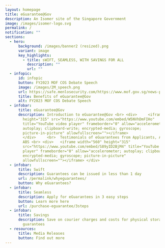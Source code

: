 ```yaml
---
layout: homepage
title: eGuarantee@Gov
description: An Isomer site of the Singapore Government
image: /images/isomer-logo.svg
permalink: /
notification: ""
sections:
  - hero:
      background: /images/banner2 (resized).png
      variant: image
      key_highlights:
        - title: sWIFT, SEAMLESS, WITH SAVINGS FOR ALL
          description: ""
          url: ""
  - infopic:
      id: infopic
      button: FY2023 MOF COS Debate Speech
      image: /images/2M_speech.png
      url: https://safe.menlosecurity.com/https://www.mof.gov.sg/news-publications/speeches/fy2023-mof-committee-of-supply-debate-speech-by-senior-minister-of-state-mr-chee-hong-tat
      title: Benefits of eGuarantee@Gov
      alt: FY2023 MOF COS Debate Speech
  - infobar:
      title: eGuarantee@Gov
      description: Introduction to eGuarantee@Gov <br> <div>     <iframe width="560"
        height="315" src="https://www.youtube.com/embed/W5NVhDmFIHo"
        title="YouTube video player" frameborder="0" allow="accelerometer;
        autoplay; clipboard-write; encrypted-media; gyroscope;
        picture-in-picture" allowfullscreen=""></iframe>
        </div>     <br>  Testimonials of eGuarantees from Applicants, Agency and
        ABS <br> <div>   <iframe width="560" height="315"
        src="https://www.youtube.com/embed/S89yID2BjM4" title="YouTube video
        player" frameborder="0" allow="accelerometer; autoplay; clipboard-write;
        encrypted-media; gyroscope; picture-in-picture"
        allowfullscreen=""></iframe> </div>
  - infobar:
      title: Swift
      description: Guarantees can be issued in less than 1 day
      url: /permalink/whyeguarantees/
      button: Why eGuarantees?
  - infobar:
      title: Seamless
      description: Apply for eGuarantees in 3 easy steps
      button: Learn more here
      url: /purchase-eguarantee/3steps
  - infobar:
      title: Savings
      description: Save on courier charges and costs for physical storage of paper
        guarantees
  - resources:
      title: Media Releases
      button: Find out more
---
```

